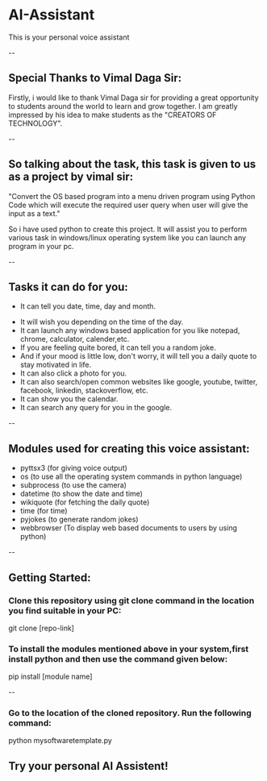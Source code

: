 # AI-Assistant
This is your personal voice assistant

--

## Special Thanks to Vimal Daga Sir: 
Firstly, i would like to thank Vimal Daga sir for providing a great opportunity to students around the world to learn and grow together. I am greatly impressed by his idea to make students as the "CREATORS OF TECHNOLOGY".

--

## So talking about the task, this task is given to us as a project by vimal sir:
"Convert the OS based program into a menu driven program using Python Code which will execute the required user query when user will give the input as a text."

So i have used python to create this project. It will assist you to perform various task in windows/linux operating system like you can launch any program in your pc.

--

## Tasks it can do for you:
+ It can tell you date, time, day and month.
- It will wish you depending on the time of the day.
- It can launch any windows based application for you like notepad, chrome, calculator, calender,etc.
- If you are feeling quite bored, it can tell you a random joke.
- And if your mood is little low, don't worry, it will tell you a daily quote to stay motivated in life.
- It can also click a photo for you.
- It can also search/open common websites like google, youtube, twitter, facebook, linkedin, stackoverflow, etc.
- It can show you the calendar.
- It can search any query for you in the google.

--

## Modules used for creating this voice assistant:
- pyttsx3 (for giving voice output)
- os (to use all the operating system commands in python language)
- subprocess (to use the camera)
- datetime (to show the date and time)
- wikiquote (for fetching the daily quote)
- time (for time)
- pyjokes (to generate random jokes)
- webbrowser (To display web based documents to users by using python)

--

## Getting Started:

### Clone this repository using git clone command in the location you find suitable in your PC:
git clone [repo-link]

### To install the modules mentioned above in your system,first install python and then use the command given below:
pip install [module name]

--

### Go to the location of the cloned repository. Run the following command:

python mysoftwaretemplate.py

## Try your personal AI Assistent!
